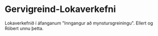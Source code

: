 # Gervigreind-Lokaverkefni
Lokaverkefnið í áfanganum "Inngangur að mynstursgreiningu". Ellert og Róbert unnu þetta.
